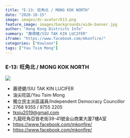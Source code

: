 ```yaml
---
title: "E-13: 旺角北 / MONG KOK NORTH"
date: "2020-10-15"
image: images/dc-avatar/E13.png
feature_image: images/backgrounds/wide-banner.jpg
author: "Hong Kong Districts Info"
summary: "蕭德健/SIU TAK KIN LUCIFER"
iframe: "https://www.facebook.com/mkonfire/"
categories: ["Kowloon"]
tags: ["Yau Tsim Mong"]
---
```


### E-13: 旺角北 / MONG KOK NORTH  
![](/images/dc-avatar/E13.png)  

 - 蕭德健/SIU TAK KIN LUCIFER  
 - 油尖旺區/Yau Tsim Mong  
 - 獨立民主派區議員/Independent Democracy Councillor  
 - 2768 9355 / 9755 2205  
 - tksiu2019@gmail.com  
 - 九龍旺角亞皆老街39-41號金山商業大廈7樓A室  
 - https://www.facebook.com/mkonfire/  
 - https://www.facebook.com/mkonfire/
